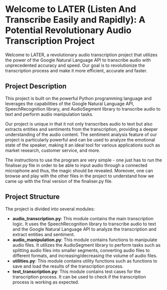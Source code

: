 # Welcome to LATER  (Listen And Transcribe Easily and Rapidly): A Potential Revolutionary Audio Transcription Project

Welcome to LATER, a revolutionary audio transcription project that utilizes the power of the Google Natural Language API to transcribe audio with unprecedented accuracy and speed. Our goal is to revolutionize the transcription process and make it more efficient, accurate and faster.


## Project Description

This project is built on the powerful Python programming language and leverages the capabilities of the Google Natural 
Language API, SpeechRecognition library, and AudioSegment library to transcribe audio to text and perform audio
manipulation tasks.

Our project is unique in that it not only transcribes audio to text but also extracts entities and sentiments from the
transcription, providing a deeper understanding of the audio content. The sentiment analysis feature of our project is
particularly powerful and can be used to analyze the emotional state of the speaker, making it an ideal tool for
various applications such as market research, customer service, and more.

The instructions to use the program are very simple - one just has to run the finaliser.py file in order to be able to
input audio through a connected microphone and thus, the magic should be revealed. Moreover, one can browse and play with
the other files in the project to understand how we came up with the final version of the finaliser.py file.
## Project Structure

The project is divided into several modules:

- **audio_transcription.py**: This module contains the main transcription logic. It uses the SpeechRecognition library to transcribe audio to text and the Google Natural Language API to analyze the transcription and extract entities and sentiment.
- **audio_manipulation.py**: This module contains functions to manipulate audio files. It utilizes the AudioSegment library to perform tasks such as splitting audio files into smaller segments, converting audio files to different formats, and increasing/decreasing the volume of audio files.
- **utilities.py**: This module contains utility functions such as functions to save and load the results of the transcription process.
- **test_transcription.py**: This module contains test cases for the transcription process. It can be used to check if the transcription process is working as expected.